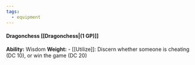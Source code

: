 ```yaml
---
tags:
  - equipment
---
```

####  Dragonchess [[Dragonchess|(1 GP)]]
**Ability:** Wisdom **Weight:** -
[[Utilize]]: Discern whether someone is cheating (DC 10), or win the game (DC 20)
